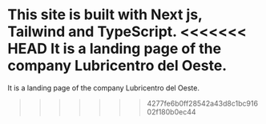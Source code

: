This site is built with Next js, Tailwind and TypeScript.
<<<<<<< HEAD
It is a landing page of the company Lubricentro del Oeste.
=======
It is a landing page of the company Lubricentro del Oeste.
>>>>>>> 4277fe6b0ff28542a43d8c1bc91602f180b0ec44
